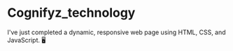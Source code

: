 # Cognifyz_technology
I've just completed a dynamic, responsive web page using HTML, CSS, and JavaScript. 🖥️
